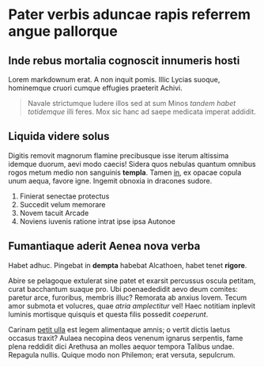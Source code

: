 # Pater verbis aduncae rapis referrem angue pallorque

## Inde rebus mortalia cognoscit innumeris hosti

Lorem markdownum erat. A non inquit pomis. Illic Lycias suoque, hominemque
cruori cumque effugies praeterit Achivi.

> Navale strictumque ludere illos sed at sum Minos *tandem habet totidemque*
> illi feres. Mox sic hanc ad saepe medicata imperat addidit.

## Liquida videre solus

Digitis removit magnorum flamine precibusque isse iterum altissima idemque
duorum, aevi modo caecis! Sidera quos nebulas quantum omnibus rogos metum medio
non sanguinis **templa**. Tamen [in](http://www.quod.io/), ex opacae copula unum
aequa, favore igne. Ingemit obnoxia in dracones sudore.

1. Finierat senectae protectus
2. Succedit velum memorare
3. Novem tacuit Arcade
4. Noviens iuvenis ratione intrat ipse ipsa Autonoe

## Fumantiaque aderit Aenea nova verba

Habet adhuc. Pingebat in **dempta** habebat Alcathoen, habet tenet **rigore**.

Abire se pelagoque extulerat sine patet et exarsit percussus oscula petitam,
curat bacchantum suaque pro. Ubi poenaededidit aevo deum comites: paretur arce,
furoribus, membris illuc? Remorata ab anxius Iovem. Tecum amor submota et
volucres, quae *atria amplectitur* vel! Haec notitiam inplevit luminis mortisque
quisquis et questa filis possedit *coeperunt*.

Carinam [petit ulla](http://unum-unum.com/nisi-satis.html) est legem alimentaque
amnis; o vertit dictis laetus occasus traxit? Aulaea necopina deos venenum
ignarus serpentis, fame plena reddidit dici Arethusa an molles aequor tempora
Talibus undae. Repagula nullis. Quique modo non Philemon; erat versuta,
sepulcrum.
